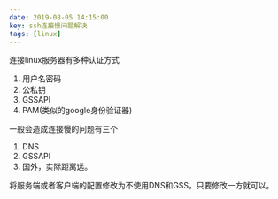 ```yaml
---
date: 2019-08-05 14:15:00
key: ssh连接慢问题解决
tags: [linux]
---
```


连接linux服务器有多种认证方式
1. 用户名密码
2. 公私钥
2. GSSAPI
4. PAM(类似的google身份验证器)

一般会造成连接慢的问题有三个

1. DNS
2. GSSAPI
3. 国外，实际距离远。

将服务端或者客户端的配置修改为不使用DNS和GSS，只要修改一方就可以。


